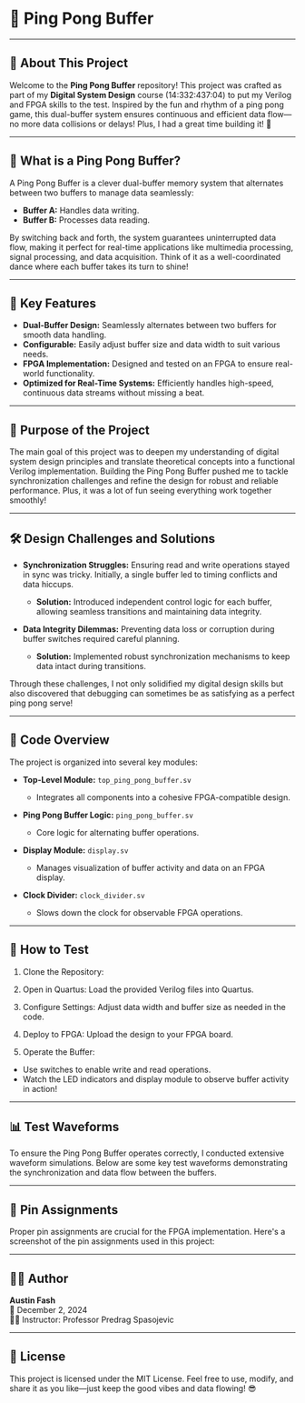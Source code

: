 # 🎾 Ping Pong Buffer 

---

## 🏓 About This Project

Welcome to the **Ping Pong Buffer** repository! This project was crafted as part of my **Digital System Design** course (14:332:437:04) to put my Verilog and FPGA skills to the test. Inspired by the fun and rhythm of a ping pong game, this dual-buffer system ensures continuous and efficient data flow—no more data collisions or delays! Plus, I had a great time building it! 🥳

---

## 🤔 What is a Ping Pong Buffer?

A Ping Pong Buffer is a clever dual-buffer memory system that alternates between two buffers to manage data seamlessly:

- **Buffer A:** Handles data writing.
- **Buffer B:** Processes data reading.

By switching back and forth, the system guarantees uninterrupted data flow, making it perfect for real-time applications like multimedia processing, signal processing, and data acquisition. Think of it as a well-coordinated dance where each buffer takes its turn to shine!

---

## 🚀 Key Features

- **Dual-Buffer Design:** Seamlessly alternates between two buffers for smooth data handling.
- **Configurable:** Easily adjust buffer size and data width to suit various needs.
- **FPGA Implementation:** Designed and tested on an FPGA to ensure real-world functionality.
- **Optimized for Real-Time Systems:** Efficiently handles high-speed, continuous data streams without missing a beat.

---

## 🎯 Purpose of the Project

The main goal of this project was to deepen my understanding of digital system design principles and translate theoretical concepts into a functional Verilog implementation. Building the Ping Pong Buffer pushed me to tackle synchronization challenges and refine the design for robust and reliable performance. Plus, it was a lot of fun seeing everything work together smoothly!

---

## 🛠️ Design Challenges and Solutions

- **Synchronization Struggles:** Ensuring read and write operations stayed in sync was tricky. Initially, a single buffer led to timing conflicts and data hiccups.
  - **Solution:** Introduced independent control logic for each buffer, allowing seamless transitions and maintaining data integrity.
  
- **Data Integrity Dilemmas:** Preventing data loss or corruption during buffer switches required careful planning.
  - **Solution:** Implemented robust synchronization mechanisms to keep data intact during transitions.

Through these challenges, I not only solidified my digital design skills but also discovered that debugging can sometimes be as satisfying as a perfect ping pong serve!

---

## 📂 Code Overview

The project is organized into several key modules:

- **Top-Level Module:** `top_ping_pong_buffer.sv`
  - Integrates all components into a cohesive FPGA-compatible design.
  
- **Ping Pong Buffer Logic:** `ping_pong_buffer.sv`
  - Core logic for alternating buffer operations.
  
- **Display Module:** `display.sv`
  - Manages visualization of buffer activity and data on an FPGA display.
  
- **Clock Divider:** `clock_divider.sv`
  - Slows down the clock for observable FPGA operations.

---

## 🧪 How to Test

1. Clone the Repository:
2. Open in Quartus: Load the provided Verilog files into Quartus.

3. Configure Settings: Adjust data width and buffer size as needed in the code.

4. Deploy to FPGA: Upload the design to your FPGA board.

5. Operate the Buffer:

  - Use switches to enable write and read operations.
  - Watch the LED indicators and display module to observe buffer activity in action!

---

## 📊 Test Waveforms

To ensure the Ping Pong Buffer operates correctly, I conducted extensive waveform simulations. Below are some key test waveforms demonstrating the synchronization and data flow between the buffers.

---

## 📌 Pin Assignments

Proper pin assignments are crucial for the FPGA implementation. Here's a screenshot of the pin assignments used in this project:

--- 

## 👨‍💻 Author

**Austin Fash**  
📅 December 2, 2024  
👨‍🏫 Instructor: Professor Predrag Spasojevic  

---

## 📜 License

This project is licensed under the MIT License. Feel free to use, modify, and share it as you like—just keep the good vibes and data flowing! 😎

